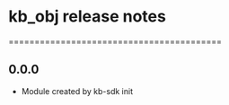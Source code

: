 # kb_obj release notes
=========================================

0.0.0
-----
* Module created by kb-sdk init
